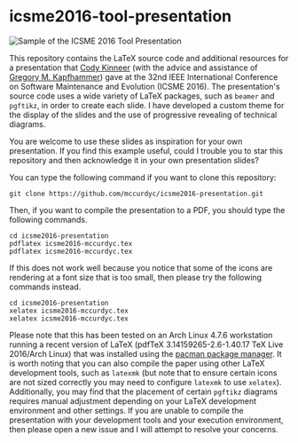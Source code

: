 # icsme2016-tool-presentation

![Sample of the ICSME 2016 Tool Presentation]()

This repository contains the LaTeX source code and additional resources for a
presentation that [Cody Kinneer](https://kinneerc.github.io/) (with the
advice and assistance of [Gregory M.
Kapfhammer](http://www.cs.allegheny.edu/sites/gkapfham/)) gave at the 32nd IEEE
International Conference on Software Maintenance and Evolution (ICSME 2016). The
presentation's source code uses a wide variety of LaTeX packages, such as
`beamer` and `pgftikz`, in order to create each slide. I have developed a custom
theme for the display of the slides and the use of progressive revealing of
technical diagrams.

You are welcome to use these slides as inspiration for your own presentation. If
you find this example useful, could I trouble you to star this repository and
then acknowledge it in your own presentation slides?

You can type the following command if you want to clone this repository:

```shell
git clone https://github.com/mccurdyc/icsme2016-presentation.git
```

Then, if you want to compile the presentation to a PDF, you should type the
following commands.

```shell
cd icsme2016-presentation
pdflatex icsme2016-mccurdyc.tex
pdflatex icsme2016-mccurdyc.tex
```

If this does not work well because you notice that some of the icons are
rendering at a font size that is too small, then please try the following
commands instead.

```shell
cd icsme2016-presentation
xelatex icsme2016-mccurdyc.tex
xelatex icsme2016-mccurdyc.tex
```

Please note that this has been tested on an Arch Linux 4.7.6 workstation running
a recent version of LaTeX (pdfTeX 3.14159265-2.6-1.40.17 TeX Live 2016/Arch
Linux) that was installed using the [pacman package
manager](https://wiki.archlinux.org/index.php/pacman). It is worth noting that
you can also compile the paper using other LaTeX development tools, such as
`latexmk` (but note that to ensure certain icons are not sized correctly you may
need to configure `latexmk` to use `xelatex`). Additionally, you may find that
the placement of certain `pgftikz` diagrams requires manual adjustment depending
on your LaTeX development environment and other settings. If you are unable to
compile the presentation with your development tools and your execution
environment, then please open a new issue and I will attempt to resolve your
concerns.
